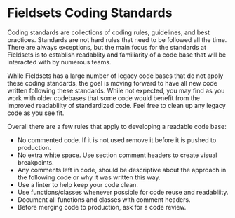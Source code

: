 # Fieldsets Coding Standards

Coding standards are collections of coding rules, guidelines, and best practices. Standards are not hard rules that need to be followed all the time. There are always exceptions, but the main focus for the standards at Fieldsets is to establish readablity and familiarity of a code base that will be interacted with by numerous teams.

While Fieldsets has a large number of legacy code bases that do not apply these coding standards, the goal is moving forward to have all new code written following these standards. While not expected, you may find as you work with older codebases that some code would benefit from the improved readablilty of standardized code. Feel free to clean up any legacy code as you see fit.

Overall there are a few rules that apply to developing a readable code base:

- No commented code. If it is not used remove it before it is pushed to production.
- No extra white space. Use section comment headers to create visual breakpoints.
- Any comments left in code, should be descriptive about the approach in the following code or why it was written this way.
- Use a linter to help keep your code clean.
- Use functions/classes whenever possible for code reuse and readabliity.
- Document all functions and classes with comment headers.
- Before merging code to production, ask for a code review.
